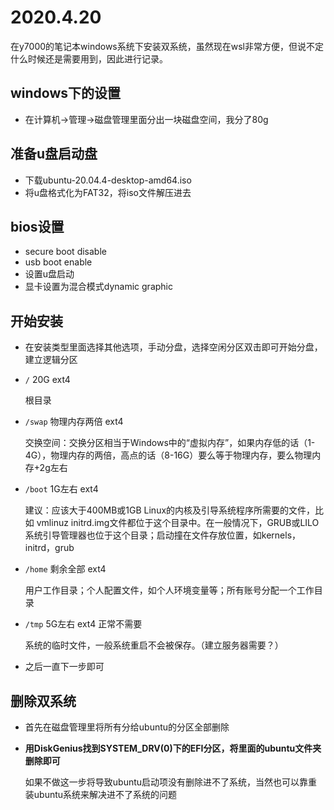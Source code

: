 # 2020.4.20

在y7000的笔记本windows系统下安装双系统，虽然现在wsl非常方便，但说不定什么时候还是需要用到，因此进行记录。

## windows下的设置

- 在计算机->管理->磁盘管理里面分出一块磁盘空间，我分了80g

## 准备u盘启动盘

- 下载ubuntu-20.04.4-desktop-amd64.iso
- 将u盘格式化为FAT32，将iso文件解压进去

## bios设置

- secure boot disable
- usb boot enable
- 设置u盘启动
- 显卡设置为混合模式dynamic graphic

## 开始安装

- 在安装类型里面选择其他选项，手动分盘，选择空闲分区双击即可开始分盘，建立逻辑分区
- `/` 20G ext4	

  根目录
- `/swap` 物理内存两倍 ext4

  交换空间：交换分区相当于Windows中的“虚拟内存”，如果内存低的话（1-4G），物理内存的两倍，高点的话（8-16G）要么等于物理内存，要么物理内存+2g左右

- `/boot` 1G左右 ext4	

  建议：应该大于400MB或1GB Linux的内核及引导系统程序所需要的文件，比如 vmlinuz initrd.img文件都位于这个目录中。在一般情况下，GRUB或LILO系统引导管理器也位于这个目录；启动撞在文件存放位置，如kernels，initrd，grub

- `/home` 剩余全部 ext4	

  用户工作目录；个人配置文件，如个人环境变量等；所有账号分配一个工作目录

- `/tmp` 5G左右	ext4 正常不需要

  系统的临时文件，一般系统重启不会被保存。（建立服务器需要？）

- 之后一直下一步即可


## 删除双系统

- 首先在磁盘管理里将所有分给ubuntu的分区全部删除
- **用DiskGenius找到SYSTEM_DRV(0)下的EFI分区，将里面的ubuntu文件夹删除即可**
  
  如果不做这一步将导致ubuntu启动项没有删除进不了系统，当然也可以靠重装ubuntu系统来解决进不了系统的问题
